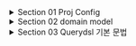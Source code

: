 <details>
<summary>Section 01 Proj Config </summary></summary>
<div markdown="1">

### build.gradle
```groovy
plugins {
	id 'java'
	id 'org.springframework.boot' version '3.0.0'
	id 'io.spring.dependency-management' version '1.1.0'
}

group = 'study'
version = '0.0.1-SNAPSHOT'
sourceCompatibility = '17'

configurations {
	compileOnly {
		extendsFrom annotationProcessor
	}
}

repositories {
	mavenCentral()
}

dependencies {
	implementation 'org.springframework.boot:spring-boot-starter-data-jpa'
	implementation 'org.springframework.boot:spring-boot-starter-web'
	compileOnly 'org.projectlombok:lombok'
	runtimeOnly 'com.h2database:h2'
	annotationProcessor 'org.projectlombok:lombok'
	testImplementation 'org.springframework.boot:spring-boot-starter-test'

	// Querydsl 추가
	implementation 'com.querydsl:querydsl-jpa:5.0.0:jakarta'
	annotationProcessor "com.querydsl:querydsl-apt:${dependencyManagement.importedProperties['querydsl.version']}:jakarta"
	annotationProcessor "jakarta.annotation:jakarta.annotation-api"
	annotationProcessor "jakarta.persistence:jakarta.persistence-api"

}

tasks.named('test') {
	useJUnitPlatform()
}
```
</div>
</details>


<details>
<summary>Section 02 domain model</summary></summary>
<div markdown="1">


![img.png](img.png)

</div>
</details>


<details>
<summary>Section 03 Querydsl 기본 문법</summary></summary>
<div markdown="1">

### JPQL 사용 예시
```java
    @Test
    public void startJPQL() throws Exception {
        Member findMember = em.createQuery("select m from Member m where m.username = :username", Member.class)
                .setParameter("username", "member1")
                .getSingleResult();
        assertThat(findMember.getUsername()).isEqualTo("member1");
     }
```

### Querydsl 사용 예시

```java
     @Test
     public void startQuerydsl() throws Exception {

         JPAQueryFactory queryFactory = new JPAQueryFactory(em);
         QMember m = new QMember("m");

         Member findMember = queryFactory
                 .select(m)
                 .from(m)
                 .where(m.username.eq("member1"))
                 .fetchOne();

         assertThat(findMember.getUsername()).isEqualTo("member1");

      }
```
- JPQL 실행 시점 오류, Querydsl 컴파일 오류
- JPQL 파라미터 바인딩 직접, Querydsl 파라미터 바인딩 자동처리
- JPAQueryFactory를 필드로 제공하면 동시성 문제는 어떻게 될까? 
  - 동시성 문제는 JPAQueryFactory를 생성할 때 제공하는 EntityManager에 달려있다.
  - 스프링 프레임워크는 여러 쓰레드에서 동시에 같은 EntityManager에 접근해도, 트랜잭션 마다 별도의 영속성 컨텍스트를 제공하기 때문에, 동시성 문제는 걱정하지 않아도 된다.

### 기본 Q-Type 활용
- Qtype이란 쿼리를 빌드하기 위한 타입
- Q클래스 인스턴스를 사용하는 2가지 방법

```java
QMember qMember = new QMember("m"); //별칭 직접 지정
Qmember qMember = Qmember.member; //기본 인스턴스 사용
```

### 검색 조건 쿼리
- Querydsl은 JPQL이 제공하는 모든 검색 조건을 제공한다.

```java
member.username.eq("member1") // username = 'member1'
member.username.ne("member1") //username != 'member1'
member.username.eq("member1").not() // username != 'member1'
member.username.isNotNull() //이름이 is not null
member.age.in(10, 20) // age in (10,20)
member.age.notIn(10, 20) // age not in (10, 20)
member.age.between(10,30) //between 10, 30
member.age.goe(30) // age >= 30
member.age.gt(30) // age > 30
member.age.loe(30) // age <= 30
member.age.lt(30) // age < 30
member.username.like("member%") //like 검색
member.username.contains("member") // like ‘%member%’ 검색
member.username.startsWith("member") //like ‘member%’ 검색
...
```

### AND 조건을 파라미터로 처리

```java 

    @Test
    public void searchAndParam() throws Exception {
        Member findMember = queryFactory
                .select(member)
                .from(member)
                .where(
                        member.username.eq("member1"),
                        member.age.eq(10)
                )
                .fetchOne();
        assertThat(findMember.getUsername()).isEqualTo("member1");
    }

```
- where()에 파라미터로 검색조건을 추가하면 AND조건이 추가됨
- 이 경우 null 값은 무시 -> 메서드 추출을 활용해서 동적 쿼리를 깔끔하게 만들 수 있음

### 결과 조회
- fetch(): 리스트 조회, 데이터 없으면 빈 리스트 반환
- fetchOne(): 단 건 조회
  - 결과가 없으면 null
  - 결과가 둘 이상이면 NonUniqueResultException
- fetchFirst(): limit(1).fetchOne()
- fetchResults(): 페이징 정보 포함, totalCount 쿼리 추가 실행
- fetchCount(): count 쿼리로 변경해서 수 조회

```java

    @Test
    public void resultFetch() throws Exception {
        //리스트 조회
        List<Member> fetch = queryFactory
                .select(member)
                .from(member)
                .fetch();
        //단건 조회
        Member fetchOne = queryFactory
                .selectFrom(member)
                .fetchOne();
        //limit(1) 조회
        Member fetchFirst = queryFactory
                .selectFrom(member)
                .fetchFirst();

        //fetchResults.getTotal() 제공 등등 페이징 관련 제공
        QueryResults<Member> fetchResults = queryFactory
                .selectFrom(member)
                .fetchResults();
        fetchResults.getTotal();
        fetchResults.getLimit();
        fetchResults.getOffset();

        //countQuery
        long total = queryFactory
                .selectFrom(member)
                .fetchCount();

    }

```

### 정렬

```java

    /**
     * 1. 나이 내림 차순(desc)
     * 2. 회원 이름 올림차순(asc)
     * 단 2에서 회원 이름이 없으면 마지막에 출력(nulls last)
     */
    @Test
    public void sort() throws Exception {
        em.persist(new Member(null, 100));
        em.persist(new Member("member5", 100));
        em.persist(new Member("member6", 100));

        List<Member> result = queryFactory
                .selectFrom(member)
                .where(member.age.eq(100))
                .orderBy(member.age.desc(), member.username.asc().nullsLast())
                .fetch();

        Member member5 = result.get(0);
        Member member6 = result.get(1);
        Member memberNull = result.get(2);

        assertThat(member5.getUsername()).isEqualTo("member5");
        assertThat(member6.getUsername()).isEqualTo("member6");
        assertThat(memberNull.getUsername()).isNull();

    }

```

### 페이징

- 조회 건수 제한


```java
    @Test
    public void paging1() throws Exception {
        List<Member> result = queryFactory
                .selectFrom(member)
                .orderBy(member.username.desc())
                .offset(1)
                .limit(2)
                .fetch();
        assertThat(result.size()).isEqualTo(2);
    }
```

- 전체 조회 수가 필요한 경우

```java


    @Test
    public void paging2() throws Exception {
        QueryResults<Member> queryResults = queryFactory
                .selectFrom(member)
                .orderBy(member.username.desc())
                .offset(1)
                .limit(2)
                .fetchResults();
        assertThat(queryResults.getTotal()).isEqualTo(4);
        assertThat(queryResults.getLimit()).isEqualTo(2);
        assertThat(queryResults.getOffset()).isEqualTo(1);
        assertThat(queryResults.getResults().size()).isEqualTo(2);

    }


```

### 집합


```java
    @Test
    public void aggregation() throws Exception {
        List<Tuple> result = queryFactory
                .select(
                        member.count(),
                        member.age.sum(),
                        member.age.avg(),
                        member.age.max(),
                        member.age.min())
                .from(member)
                .fetch();

        Tuple tuple = result.get(0);
        assertThat(tuple.get(member.count())).isEqualTo(4);
        assertThat(tuple.get(member.age.sum())).isEqualTo(100);
        assertThat(tuple.get(member.age.avg())).isEqualTo(25);
        assertThat(tuple.get(member.age.max())).isEqualTo(40);
        assertThat(tuple.get(member.age.min())).isEqualTo(10);

    }


```


### GroupBy

```java


    /**
     * 팀의 이름과 각 팀의 평균 연령을 구해라
     * @throws Exception
     */
    @Test
    public void group() throws Exception {
        List<Tuple> result = queryFactory
                .select(team.name, member.age.avg())
                .from(member)
                .join(member.team, team)
                .groupBy(team.name)
                .fetch();

        Tuple teamA = result.get(0);
        Tuple teamB = result.get(1);

        assertThat(teamA.get(team.name)).isEqualTo("teamA");
        assertThat(teamA.get(member.age.avg())).isEqualTo(15);

        assertThat(teamB.get(team.name)).isEqualTo("teamB");
        assertThat(teamB.get(member.age.avg())).isEqualTo(35);


    }

```
- 그룹화된 결과를 제한하려면 having을 추가하자


```java

        …
        .groupBy(item.price)
        .having(item.price.gt(1000))
        …

```

### 조인 - 기본 조인
- 기본 조인: 조인의 기본 문법은 첫 번쟤 파라미터에 조인 대상을 지정하고, 두 번째 파라미터에 별칭으로 사용할 Q 타입을 지정하면 된다.

```java

    @Test
    public void join() throws Exception {
        List<Member> result = queryFactory
                .selectFrom(member)
                .join(member.team, team)
                .where(team.name.eq("teamA"))
                .fetch();

        assertThat(result)
                .extracting("username")
                .containsExactly("member1", "member2");
    }
```

### 세타 조인
- 연관관계가 없는 필드로 조인

```java


    @Test
    public void theta_join() throws Exception {
        em.persist(new Member("teamA"));
        em.persist(new Member("teamB"));

        List<Member> result = queryFactory
                .select(member)
                .from(member, team)
                .where(member.username.eq(team.name))
                .fetch();

        assertThat(result)
                .extracting("username")
                .containsExactly("teamA", "teamB");
    }



```
- from 절에 여러 엔티티를 선택함으로서 세타 조인이 가능하다
- 외부 조인이 불가능하다. 다음에 설명할 조인 on을 사용하면 외부 조인 가능

### 조인 ON절

- ON절을 활용하면
  - 조인 대상을 필터링 할 수 있고
  - 연관관계가 없는 엔티티의 외부 조인이 가능하다.

1. 조인 대상 필터링

```java


    /**
     * 회원과 팀을 조인, 팀 이름이 teamA인 팀만 조인, 회원은 모두 조회
     * JPQL: select m, t from Member m left join m.team t on t.name = 'teamA'
     * @throws Exception
     */
    @Test
    public void join_on_filtering() throws Exception {

        List<Tuple> teamA = queryFactory
                .select(member, team)
                .from(member)
                .leftJoin(member.team, team).on(team.name.eq("teamA"))
                .fetch();
    }

```

2. 연관관계 없는 엔티티 외부 조인

```java

    /**
     * 연관관계 없는 엔티티 외부 조인
     * @throws Exception
     */
    @Test
    public void join_on_no_relation() throws Exception {
        em.persist(new Member("teamA"));
        em.persist(new Member("teamB"));

        List<Tuple> result = queryFactory
                .select(member, team)
                .from(member)
                .leftJoin(team).on(member.username.eq(team.name))
                .fetch();

        assertThat(result)
                .extracting("username")
                .containsExactly("teamA", "teamB");
    }

```


### 페치 조인

```java


    @Test
    public void fetchJoin() throws Exception {
        em.flush();
        em.clear();

        Member member1 = queryFactory
                .selectFrom(member)
                .join(member.team, team).fetchJoin()
                .where(member.username.eq("member1"))
                .fetchOne();
    }

```

</div>
</details>